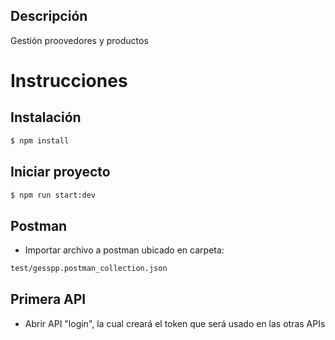 ## Descripción

Gestión proovedores y productos


# Instrucciones

## Instalación

```bash
$ npm install
```

## Iniciar proyecto
```bash
$ npm run start:dev
```

## Postman

* Importar archivo a postman ubicado en carpeta:
```bash
test/gesspp.postman_collection.json
```
## Primera API
* Abrir API "login", la cual creará el token que será usado en las otras APIs
